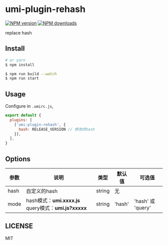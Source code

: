 # umi-plugin-rehash

[![NPM version](https://img.shields.io/npm/v/umi-plugin-rehash.svg?style=flat)](https://npmjs.org/package/umi-plugin-rehash)
[![NPM downloads](http://img.shields.io/npm/dm/umi-plugin-hash.svg?style=flat)](https://npmjs.org/package/umi-plugin-rehash)

replace hash

## Install

```bash
# or yarn
$ npm install
```

```bash
$ npm run build --watch
$ npm run start
```

## Usage

Configure in `.umirc.js`,

```js
export default {
  plugins: [
    ['umi-plugin-rehash', {
      hash: RELEASE_VERSION // 修改的hash
    }],
  ],
}
```

## Options

| 参数 | 说明 | 类型 | 默认值 | 可选值 |
| --- | --- | --- | --- | --- |
| hash | 自定义的hash | string | 无 |
| mode | hash模式：**umi.xxxx.js** query模式：**umi.js?xxxxx** | string |  'hash' | 'hash' 或 'query'

## LICENSE

MIT
